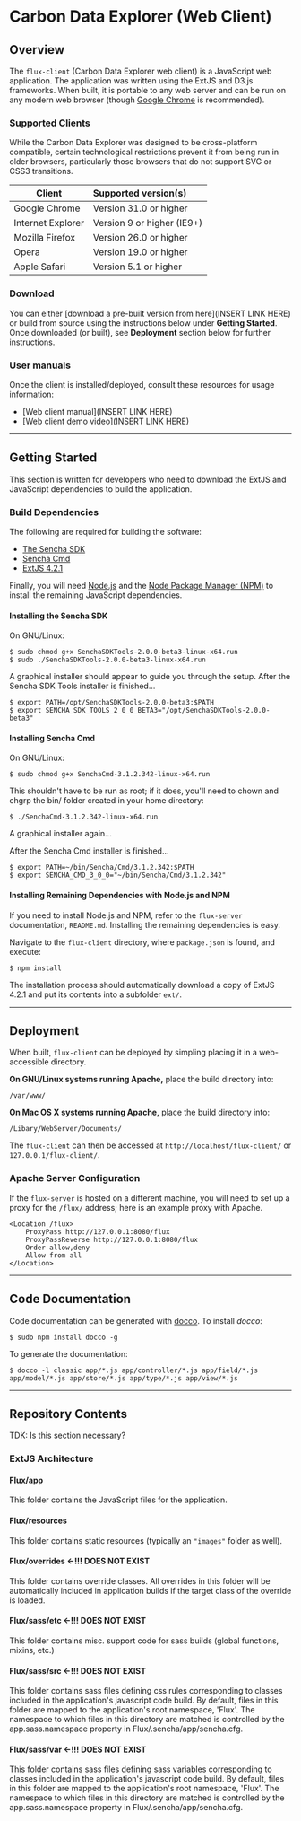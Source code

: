 Carbon Data Explorer (Web Client)
=================================

Overview
---------------------------------

The `flux-client` (Carbon Data Explorer web client) is a JavaScript web application.
The application was written using the ExtJS and D3.js frameworks.
When built, it is portable to any web server and can be run on any modern web
browser (though [Google Chrome](https://www.google.com/chrome/browser/) is recommended).

### Supported Clients

While the Carbon Data Explorer was designed to be cross-platform compatible,
certain technological restrictions prevent it from being run in older browsers,
particularly those browsers that do not support SVG or CSS3 transitions.


| Client            | Supported version(s)       |
| ----------------- | :------------------------- |
| Google Chrome     | Version 31.0 or higher     |
| Internet Explorer | Version 9 or higher (IE9+) |
| Mozilla Firefox   | Version 26.0 or higher     |
| Opera             | Version 19.0 or higher     |
| Apple Safari      | Version 5.1 or higher      |


### Download

You can either [download a pre-built version from here](INSERT LINK HERE) or
build from  source using the instructions below under **Getting Started**.
Once downloaded (or built), see **Deployment** section below for further
instructions.

### User manuals

Once the client is installed/deployed, consult these resources for usage information:

* [Web client manual](INSERT LINK HERE)
* [Web client demo video](INSERT LINK HERE)


* * * * * * * * * * * * * * * * * * * * * * * * * * * * * * * * * * * * * * * * 

Getting Started 
---------------------------------

This section is written for developers who need to download the ExtJS and
JavaScript dependencies to build the application.

### Build Dependencies

The following are required for building the software:

* [The Sencha SDK](http://www.sencha.com/products/sdk-tools)
* [Sencha Cmd](http://www.sencha.com/products/sencha-cmd/download/)
* [ExtJS 4.2.1](http://www.sencha.com/products/extjs/download/ext-js-4.2.1/2281)

Finally, you will need [Node.js](https://nodejs.org/) and the [Node Package Manager (NPM)](https://www.npmjs.com/)
to install the remaining JavaScript dependencies.

#### Installing the Sencha SDK

On GNU/Linux:

    $ sudo chmod g+x SenchaSDKTools-2.0.0-beta3-linux-x64.run
    $ sudo ./SenchaSDKTools-2.0.0-beta3-linux-x64.run

A graphical installer should appear to guide you through the setup.
After the Sencha SDK Tools installer is finished...

    $ export PATH=/opt/SenchaSDKTools-2.0.0-beta3:$PATH
    $ export SENCHA_SDK_TOOLS_2_0_0_BETA3="/opt/SenchaSDKTools-2.0.0-beta3"
     
#### Installing Sencha Cmd

On GNU/Linux:

    $ sudo chmod g+x SenchaCmd-3.1.2.342-linux-x64.run

This shouldn't have to be run as root; if it does, you'll need to chown and chgrp the bin/ folder created in your home directory:

    $ ./SenchaCmd-3.1.2.342-linux-x64.run

A graphical installer again...

After the Sencha Cmd installer is finished...

    $ export PATH=~/bin/Sencha/Cmd/3.1.2.342:$PATH
    $ export SENCHA_CMD_3_0_0="~/bin/Sencha/Cmd/3.1.2.342"

#### Installing Remaining Dependencies with Node.js and NPM

If you need to install Node.js and NPM, refer to the `flux-server` documentation, `README.md`.
Installing the remaining dependencies is easy.

Navigate to the `flux-client` directory, where `package.json` is found, and execute:

    $ npm install

The installation process should automatically download a copy of ExtJS 4.2.1 and
put its contents into a subfolder `ext/`.


* * * * * * * * * * * * * * * * * * * * * * * * * * * * * * * * * * * * * * * * 

Deployment
---------------------------------

When built, `flux-client` can be deployed by simpling placing it in a web-accessible directory.

**On GNU/Linux systems running Apache,** place the build directory into:

    /var/www/

**On Mac OS X systems running Apache,** place the build directory into:

    /Libary/WebServer/Documents/

The `flux-client` can then be accessed at `http://localhost/flux-client/` or `127.0.0.1/flux-client/`.


### Apache Server Configuration

If the `flux-server` is hosted on a different machine, you will need to set up
a proxy for the `/flux/` address; here is an example proxy with Apache.

    <Location /flux>
        ProxyPass http://127.0.0.1:8080/flux
        ProxyPassReverse http://127.0.0.1:8080/flux
        Order allow,deny
        Allow from all
    </Location>


* * * * * * * * * * * * * * * * * * * * * * * * * * * * * * * * * * * * * * * * 
    
Code Documentation
---------------------------------

Code documentation can be generated with [docco](https://www.npmjs.com/package/docco). To install *docco*:

    $ sudo npm install docco -g

To generate the documentation:

    $ docco -l classic app/*.js app/controller/*.js app/field/*.js app/model/*.js app/store/*.js app/type/*.js app/view/*.js


* * * * * * * * * * * * * * * * * * * * * * * * * * * * * * * * * * * * * * * * 

Repository Contents
---------------------------------
TDK: Is this section necessary?

### ExtJS Architecture

#### Flux/app

This folder contains the JavaScript files for the application.

#### Flux/resources

This folder contains static resources (typically an `"images"` folder as well).

#### Flux/overrides <-!!! DOES NOT EXIST

This folder contains override classes. All overrides in this folder will be 
automatically included in application builds if the target class of the override
is loaded.

#### Flux/sass/etc <-!!! DOES NOT EXIST

This folder contains misc. support code for sass builds (global functions, 
mixins, etc.)

#### Flux/sass/src <-!!! DOES NOT EXIST

This folder contains sass files defining css rules corresponding to classes
included in the application's javascript code build.  By default, files in this 
folder are mapped to the application's root namespace, 'Flux'. The
namespace to which files in this directory are matched is controlled by the
app.sass.namespace property in Flux/.sencha/app/sencha.cfg. 

#### Flux/sass/var <-!!! DOES NOT EXIST

This folder contains sass files defining sass variables corresponding to classes
included in the application's javascript code build.  By default, files in this 
folder are mapped to the application's root namespace, 'Flux'. The
namespace to which files in this directory are matched is controlled by the
app.sass.namespace property in Flux/.sencha/app/sencha.cfg. 
